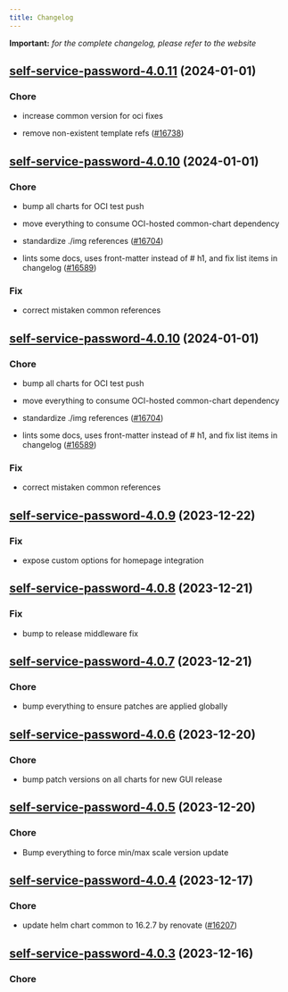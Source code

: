 ```yaml
---
title: Changelog
---
```


**Important:**
*for the complete changelog, please refer to the website*



## [self-service-password-4.0.11](https://github.com/truecharts/charts/compare/self-service-password-4.0.10...self-service-password-4.0.11) (2024-01-01)

### Chore



- increase common version for oci fixes

- remove non-existent template refs ([#16738](https://github.com/truecharts/charts/issues/16738))


## [self-service-password-4.0.10](https://github.com/truecharts/charts/compare/self-service-password-4.0.9...self-service-password-4.0.10) (2024-01-01)

### Chore



- bump all charts for OCI test push

- move everything to consume OCI-hosted common-chart dependency

- standardize ./img references ([#16704](https://github.com/truecharts/charts/issues/16704))

- lints some docs, uses front-matter instead of # h1, and fix list items in changelog ([#16589](https://github.com/truecharts/charts/issues/16589))

### Fix



- correct mistaken common references


## [self-service-password-4.0.10](https://github.com/truecharts/charts/compare/self-service-password-4.0.9...self-service-password-4.0.10) (2024-01-01)

### Chore



- bump all charts for OCI test push

- move everything to consume OCI-hosted common-chart dependency

- standardize ./img references ([#16704](https://github.com/truecharts/charts/issues/16704))

- lints some docs, uses front-matter instead of # h1, and fix list items in changelog ([#16589](https://github.com/truecharts/charts/issues/16589))

### Fix



- correct mistaken common references
## [self-service-password-4.0.9](https://github.com/truecharts/charts/compare/self-service-password-4.0.8...self-service-password-4.0.9) (2023-12-22)

### Fix

- expose custom options for homepage integration

## [self-service-password-4.0.8](https://github.com/truecharts/charts/compare/self-service-password-4.0.7...self-service-password-4.0.8) (2023-12-21)

### Fix

- bump to release middleware fix

## [self-service-password-4.0.7](https://github.com/truecharts/charts/compare/self-service-password-4.0.6...self-service-password-4.0.7) (2023-12-21)

### Chore

- bump everything to ensure patches are applied globally

## [self-service-password-4.0.6](https://github.com/truecharts/charts/compare/self-service-password-4.0.5...self-service-password-4.0.6) (2023-12-20)

### Chore

- bump patch versions on all charts for new GUI release

## [self-service-password-4.0.5](https://github.com/truecharts/charts/compare/self-service-password-4.0.4...self-service-password-4.0.5) (2023-12-20)

### Chore

- Bump everything to force min/max scale version update

## [self-service-password-4.0.4](https://github.com/truecharts/charts/compare/self-service-password-4.0.3...self-service-password-4.0.4) (2023-12-17)

### Chore

- update helm chart common to 16.2.7 by renovate ([#16207](https://github.com/truecharts/charts/issues/16207))

## [self-service-password-4.0.3](https://github.com/truecharts/charts/compare/self-service-password-3.0.12...self-service-password-4.0.3) (2023-12-16)

### Chore
